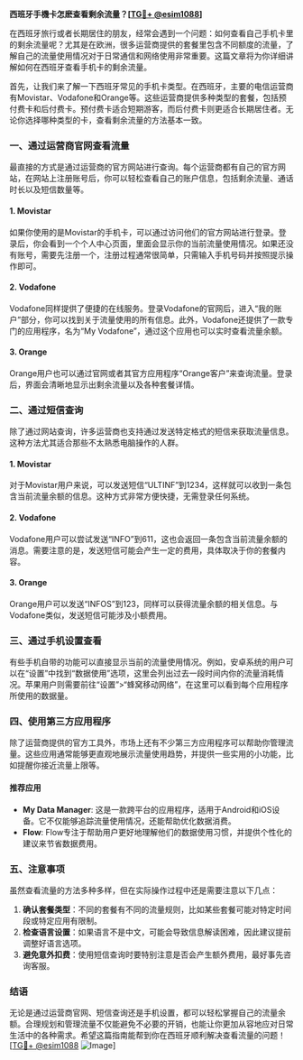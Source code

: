 **西班牙手機卡怎麽查看剩余流量？[[TG💪+ @esim1088](https://t.me/s/esim1088)]**

在西班牙旅行或者长期居住的朋友，经常会遇到一个问题：如何查看自己手机卡里的剩余流量呢？尤其是在欧洲，很多运营商提供的套餐里包含不同额度的流量，了解自己的流量使用情况对于日常通信和网络使用非常重要。这篇文章将为你详细讲解如何在西班牙查看手机卡的剩余流量。

首先，让我们来了解一下西班牙常见的手机卡类型。在西班牙，主要的电信运营商有Movistar、Vodafone和Orange等。这些运营商提供多种类型的套餐，包括预付费卡和后付费卡。预付费卡适合短期游客，而后付费卡则更适合长期居住者。无论你选择哪种类型的卡，查看剩余流量的方法基本一致。

### **一、通过运营商官网查看流量**

最直接的方式是通过运营商的官方网站进行查询。每个运营商都有自己的官方网站，在网站上注册账号后，你可以轻松查看自己的账户信息，包括剩余流量、通话时长以及短信数量等。

#### **1. Movistar**
如果你使用的是Movistar的手机卡，可以通过访问他们的官方网站进行登录。登录后，你会看到一个个人中心页面，里面会显示你的当前流量使用情况。如果还没有账号，需要先注册一个，注册过程通常很简单，只需输入手机号码并按照提示操作即可。

#### **2. Vodafone**
Vodafone同样提供了便捷的在线服务。登录Vodafone的官网后，进入“我的账户”部分，你可以找到关于流量使用的所有信息。此外，Vodafone还提供了一款专门的应用程序，名为“My Vodafone”，通过这个应用也可以实时查看流量余额。

#### **3. Orange**
Orange用户也可以通过官网或者其官方应用程序“Orange客户”来查询流量。登录后，界面会清晰地显示出剩余流量以及各种套餐详情。

### **二、通过短信查询**

除了通过网站查询，许多运营商也支持通过发送特定格式的短信来获取流量信息。这种方法尤其适合那些不太熟悉电脑操作的人群。

#### **1. Movistar**
对于Movistar用户来说，可以发送短信“ULTINF”到1234，这样就可以收到一条包含当前流量余额的信息。这种方式非常方便快捷，无需登录任何系统。

#### **2. Vodafone**
Vodafone用户可以尝试发送“INFO”到611，这也会返回一条包含当前流量余额的消息。需要注意的是，发送短信可能会产生一定的费用，具体取决于你的套餐内容。

#### **3. Orange**
Orange用户可以发送“INFOS”到123，同样可以获得流量余额的相关信息。与Vodafone类似，发送短信可能涉及小额费用。

### **三、通过手机设置查看**

有些手机自带的功能可以直接显示当前的流量使用情况。例如，安卓系统的用户可以在“设置”中找到“数据使用”选项，这里会列出过去一段时间内你的流量消耗情况。苹果用户则需要前往“设置”>“蜂窝移动网络”，在这里可以看到每个应用程序所使用的数据量。

### **四、使用第三方应用程序**

除了运营商提供的官方工具外，市场上还有不少第三方应用程序可以帮助你管理流量。这些应用通常能够更直观地展示流量使用趋势，并提供一些实用的小功能，比如提醒你接近流量上限等。

#### **推荐应用**
- **My Data Manager**: 这是一款跨平台的应用程序，适用于Android和iOS设备。它不仅能够追踪流量使用情况，还能帮助优化数据消费。
- **Flow**: Flow专注于帮助用户更好地理解他们的数据使用习惯，并提供个性化的建议来节省数据费用。

### **五、注意事项**

虽然查看流量的方法多种多样，但在实际操作过程中还是需要注意以下几点：

1. **确认套餐类型**：不同的套餐有不同的流量规则，比如某些套餐可能对特定时间段或特定应用有限制。
2. **检查语言设置**：如果语言不是中文，可能会导致信息解读困难，因此建议提前调整好语言选项。
3. **避免意外扣费**：使用短信查询时要特别注意是否会产生额外费用，最好事先咨询客服。

### **结语**

无论是通过运营商官网、短信查询还是手机设置，都可以轻松掌握自己的流量余额。合理规划和管理流量不仅能避免不必要的开销，也能让你更加从容地应对日常生活中的各种需求。希望这篇指南能帮到你在西班牙顺利解决查看流量的问题！[[TG💪+ @esim1088](https://t.me/s/esim1088) ![Image](https://i.postimg.cc/4NQfJmqS/Snipaste-2025-05-13-00-14-12.png)]